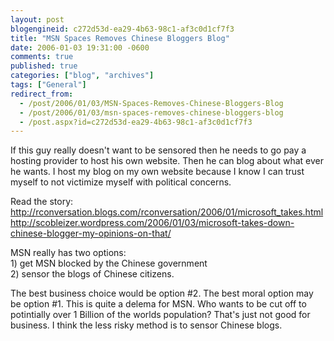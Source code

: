 ```yaml
---
layout: post
blogengineid: c272d53d-ea29-4b63-98c1-af3c0d1cf7f3
title: "MSN Spaces Removes Chinese Bloggers Blog"
date: 2006-01-03 19:31:00 -0600
comments: true
published: true
categories: ["blog", "archives"]
tags: ["General"]
redirect_from: 
  - /post/2006/01/03/MSN-Spaces-Removes-Chinese-Bloggers-Blog
  - /post/2006/01/03/msn-spaces-removes-chinese-bloggers-blog
  - /post.aspx?id=c272d53d-ea29-4b63-98c1-af3c0d1cf7f3
---
```

<!-- more -->

If this guy really doesn't want to be sensored then he needs to go pay a hosting provider to host his own website. Then he can blog about what ever he wants. I host my blog on my own website because I know I can trust myself to not victimize myself with political concerns.

Read the story:<BR><A href="http://rconversation.blogs.com/rconversation/2006/01/microsoft_takes.html">http://rconversation.blogs.com/rconversation/2006/01/microsoft_takes.html</A><BR><A href="http://scobleizer.wordpress.com/2006/01/03/microsoft-takes-down-chinese-blogger-my-opinions-on-that/">http://scobleizer.wordpress.com/2006/01/03/microsoft-takes-down-chinese-blogger-my-opinions-on-that/</A>

MSN really has two options:<BR>1) get MSN blocked by the Chinese government<BR>2) sensor the blogs of Chinese citizens.

The best business choice would be option #2. The best moral option may be option #1. This is quite a delema for MSN. Who wants to be cut off to potintially over 1 Billion of the worlds population? That's just not good for business. I think the less risky method is to sensor Chinese blogs.

 
